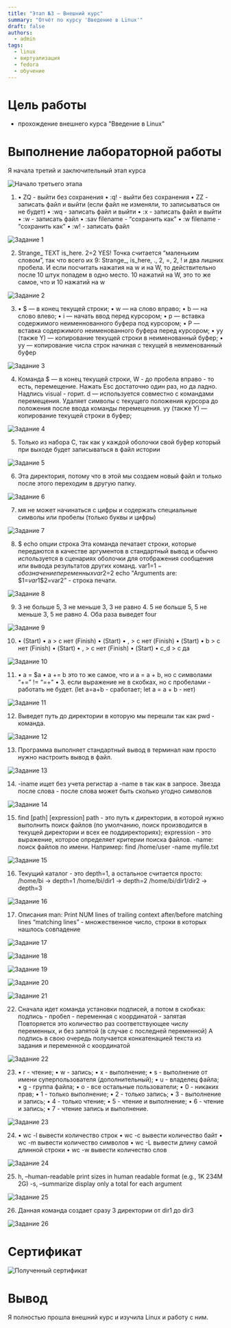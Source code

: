```yaml
---
title: "Этап №3 — Внешний курс"
summary: "Отчёт по курсу 'Введение в Linux'"
draft: false
authors:
  - admin
tags:
  - linux
  - виртуализация
  - fedora
  - обучение
---
```

# Цель работы

- прохождение внешнего курса "Введение в Linux"

# Выполнение лабораторной работы

Я начала третий и заключительный этап курса

![Начало третьего этапа](/image/2025-05-31_16-55-13.png)

1. • ZQ - выйти без сохранения
• :q! - выйти без сохранения
• ZZ - записать файл и выйти (если файл не изменяли, то записываться он не будет)
• :wq - записать файл и выйти
• :x - записать файл и выйти
• :w - записать файл
• :sav filename - “сохранить как”
• :w filename - “сохранить как”
• :w! - записать файл

![Задание 1](/image/2025-05-31_16-56-15.png)

2. Strange_ TEXT is_here. 2=2 YES!
Точка считается “маленьким словом”, так что всего их 9: Strange_, is_here, ., 2, =, 2, ! и два лишних пробела. И если посчитать нажатия на w и на W, то действительно после 10 штук попадем в одно место. 10 нажатий на W, это то же самое, что и 10 нажатий на w

![Задание 2](/image/2025-05-31_18-32-33.png)

3. • $ — в конец текущей строки;
• w — на слово вправо;
• b — на слово влево;
• i — начать ввод перед курсором;
• p — вставка содержимого неименнованного буфера под курсором;
• P — вставка содержимого неименованного буфера перед курсором;
• yy (также Y) — копирование текущей строки в неименованный буфер;
• yy — копирование числа строк начиная с текущей в неименованный буфер

![Задание 3](/image/2025-05-31_18-33-16.png)

4. Команда $ — в конец текущей строки, W - до пробела вправо - то есть, перемещение.
Нажать Esc достаточно один раз, но да ладно.
Надпись visual - горит.
d — используется совместно с командами перемещения. Удаляет символы с текущего положения курсора до положения после ввода команды перемещения.
yy (также Y) — копирование текущей строки в буфер;

![Задание 4](/image/2025-05-31_18-34-31.png)

5. Только из набора С, так как у каждой оболочки свой буфер который при выходе будет записываться в файл истории

![Задание 5](/image/2025-05-31_18-35-02.png)

6. Эта директория, потому что в этой мы создаем новый файл и только после этого переходим в другую папку.

![Задание 6](/image/2025-05-31_18-35-36.png)

7. мя не может начинаться с цифры и содержать специальные символы или пробелы (только буквы и цифры)

![Задание 7](/image/2025-05-31_18-37-08.png)

8. $ echo опции строка Эта команда печатает строки, которые передаются в качестве аргументов в стандартный вывод и обычно используется в сценариях оболочки для отображения сообщения или вывода результатов других команд.
var1=$1 - обозначение переменных
var2=$2
echo "Arguments are: \$1=$var1 \$2=$var2" - строка печати.

![Задание 8](/image/2025-05-31_18-38-38.png)

9. 3 не больше 5, 3 не меньше 3, 3 не равно 4.
5 не больше 5, 5 не меньше 3, 5 не равно 4.
Оба раза выведет four

![Задание 9](/image/2025-05-31_18-40-45.png)

10. • (Start)
• a > c нет (Finish)
• (Start)
• , > c нет (Finish)
• (Start)
• b > c нет (Finish)
• (Start)
• , > c нет (Finish)
• (Start)
• c_d > c да

![Задание 10](/image/2025-05-31_18-41-21.png)

11. • a = $a
• a += b это то же самое, что и a = a + b, но с символами “+=” != “=+"
• 3. если выражение не в скобках, но с пробелами - работать не будет. (let a=a+b - сработает; let a = a + b - нет)

![Задание 11](/image/2025-05-31_18-43-20.png)

12. Выведет путь до директории в которую мы перешли так как pwd - команда.

![Задание 12](/image/2025-05-31_18-45-49.png)

13. Программа выполняет стандартный вывод в терминал нам просто нужно настроить вывод в файл.

![Задание 13](/image/2025-05-31_18-46-20.png)

14. -iname ищет без учета регистар а -name в так как в запросе. Звезда после слова - после слова может быть сколько угодно символов

![Задание 14](/image/2025-05-31_18-47-40.png)

15. find [path] [expression]
path - это путь к директории, в которой нужно выполнить поиск файлов (по умолчанию, поиск производится в текущей директории и всех ее поддиректориях);
expression - это выражение, которое определяет критерии поиска файлов.
-name: поиск файлов по имени. Например: find /home/user -name myfile.txt

![Задание 15](/image/2025-05-31_18-48-20.png)

16. Текущий каталог - это depth=1, а остальное считается просто:
/home/bi -> depth=1
/home/bi/dir1 -> depth=2
/home/bi/dir1/dir2 -> depth=3

![Задание 16](/image/2025-05-31_18-49-11.png)

17. Описания man: Print NUM lines of trailing context after/before matching lines “matching lines” - множественное число, строки в которых нашлось совпадение

![Задание 17](/image/2025-05-31_18-49-53.png)



![Задание 18](/image/2025-05-31_18-51-10.png)



![Задание 19](/image/2025-05-31_18-52-21.png)



![Задание 20](/image/2025-05-31_18-53-36.png)



![Задание 21](/image/2025-05-31_19-18-32.png)

22. Cначала идет команда установки подписей, а потом в скобках: подпись - пробел - переменная с координатой - запятая
Повторяется это количество раз соответствующее числу переменных, и без запятой (в случае с последней переменной)
А подпись в свою очередь получается конкатенацией текста из задания и переменной с координатой

![Задание 22](/image/2025-05-31_19-19-45.png)

23. • r - чтение;
• w - запись;
• x - выполнение;
• s - выполнение от имени суперпользователя (дополнительный);
• u - владелец файла;
• g - группа файла;
• o - все остальные пользователи;
• 0 - никаких прав;
• 1 - только выполнение;
• 2 - только запись;
• 3 - выполнение и запись;
• 4 - только чтение;
• 5 - чтение и выполнение;
• 6 - чтение и запись;
• 7 - чтение запись и выполнение.

![Задание 23](/image/2025-05-31_19-21-11.png)

24. • wc -l вывести количество строк
• wc -c вывести количество байт
• wc -m вывести количество символов
• wc -L вывести длину самой длинной строки
• wc -w вывести количество слов

![Задание 24](/image/2025-05-31_19-26-20.png)

25. h, –human-readable print sizes in human readable format (e.g., 1K 234M 2G)
-s, –summarize display only a total for each argument

![Задание 25](/image/2025-05-31_19-26-47.png)

26. Данная команда создает сразу 3 директории от dir1 до dir3

![Задание 26](/image/2025-05-31_19-27-27.png)

# Сертификат

![Полученный сертификат](/image/2025-05-31_19-29-06.png)

# Вывод

Я полностью прошла внешний курс и изучила Linux и работу с ним.

